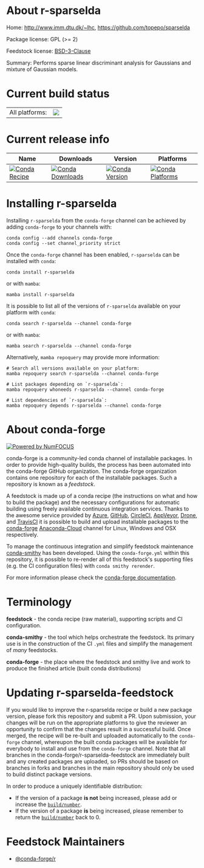 About r-sparselda
=================

Home: http://www.imm.dtu.dk/~lhc, https://github.com/topepo/sparselda

Package license: GPL (>= 2)

Feedstock license: [BSD-3-Clause](https://github.com/conda-forge/r-sparselda-feedstock/blob/main/LICENSE.txt)

Summary: Performs sparse linear discriminant analysis for Gaussians and mixture of Gaussian models.

Current build status
====================


<table><tr><td>All platforms:</td>
    <td>
      <a href="https://dev.azure.com/conda-forge/feedstock-builds/_build/latest?definitionId=2547&branchName=main">
        <img src="https://dev.azure.com/conda-forge/feedstock-builds/_apis/build/status/r-sparselda-feedstock?branchName=main">
      </a>
    </td>
  </tr>
</table>

Current release info
====================

| Name | Downloads | Version | Platforms |
| --- | --- | --- | --- |
| [![Conda Recipe](https://img.shields.io/badge/recipe-r--sparselda-green.svg)](https://anaconda.org/conda-forge/r-sparselda) | [![Conda Downloads](https://img.shields.io/conda/dn/conda-forge/r-sparselda.svg)](https://anaconda.org/conda-forge/r-sparselda) | [![Conda Version](https://img.shields.io/conda/vn/conda-forge/r-sparselda.svg)](https://anaconda.org/conda-forge/r-sparselda) | [![Conda Platforms](https://img.shields.io/conda/pn/conda-forge/r-sparselda.svg)](https://anaconda.org/conda-forge/r-sparselda) |

Installing r-sparselda
======================

Installing `r-sparselda` from the `conda-forge` channel can be achieved by adding `conda-forge` to your channels with:

```
conda config --add channels conda-forge
conda config --set channel_priority strict
```

Once the `conda-forge` channel has been enabled, `r-sparselda` can be installed with `conda`:

```
conda install r-sparselda
```

or with `mamba`:

```
mamba install r-sparselda
```

It is possible to list all of the versions of `r-sparselda` available on your platform with `conda`:

```
conda search r-sparselda --channel conda-forge
```

or with `mamba`:

```
mamba search r-sparselda --channel conda-forge
```

Alternatively, `mamba repoquery` may provide more information:

```
# Search all versions available on your platform:
mamba repoquery search r-sparselda --channel conda-forge

# List packages depending on `r-sparselda`:
mamba repoquery whoneeds r-sparselda --channel conda-forge

# List dependencies of `r-sparselda`:
mamba repoquery depends r-sparselda --channel conda-forge
```


About conda-forge
=================

[![Powered by
NumFOCUS](https://img.shields.io/badge/powered%20by-NumFOCUS-orange.svg?style=flat&colorA=E1523D&colorB=007D8A)](https://numfocus.org)

conda-forge is a community-led conda channel of installable packages.
In order to provide high-quality builds, the process has been automated into the
conda-forge GitHub organization. The conda-forge organization contains one repository
for each of the installable packages. Such a repository is known as a *feedstock*.

A feedstock is made up of a conda recipe (the instructions on what and how to build
the package) and the necessary configurations for automatic building using freely
available continuous integration services. Thanks to the awesome service provided by
[Azure](https://azure.microsoft.com/en-us/services/devops/), [GitHub](https://github.com/),
[CircleCI](https://circleci.com/), [AppVeyor](https://www.appveyor.com/),
[Drone](https://cloud.drone.io/welcome), and [TravisCI](https://travis-ci.com/)
it is possible to build and upload installable packages to the
[conda-forge](https://anaconda.org/conda-forge) [Anaconda-Cloud](https://anaconda.org/)
channel for Linux, Windows and OSX respectively.

To manage the continuous integration and simplify feedstock maintenance
[conda-smithy](https://github.com/conda-forge/conda-smithy) has been developed.
Using the ``conda-forge.yml`` within this repository, it is possible to re-render all of
this feedstock's supporting files (e.g. the CI configuration files) with ``conda smithy rerender``.

For more information please check the [conda-forge documentation](https://conda-forge.org/docs/).

Terminology
===========

**feedstock** - the conda recipe (raw material), supporting scripts and CI configuration.

**conda-smithy** - the tool which helps orchestrate the feedstock.
                   Its primary use is in the construction of the CI ``.yml`` files
                   and simplify the management of *many* feedstocks.

**conda-forge** - the place where the feedstock and smithy live and work to
                  produce the finished article (built conda distributions)


Updating r-sparselda-feedstock
==============================

If you would like to improve the r-sparselda recipe or build a new
package version, please fork this repository and submit a PR. Upon submission,
your changes will be run on the appropriate platforms to give the reviewer an
opportunity to confirm that the changes result in a successful build. Once
merged, the recipe will be re-built and uploaded automatically to the
`conda-forge` channel, whereupon the built conda packages will be available for
everybody to install and use from the `conda-forge` channel.
Note that all branches in the conda-forge/r-sparselda-feedstock are
immediately built and any created packages are uploaded, so PRs should be based
on branches in forks and branches in the main repository should only be used to
build distinct package versions.

In order to produce a uniquely identifiable distribution:
 * If the version of a package **is not** being increased, please add or increase
   the [``build/number``](https://docs.conda.io/projects/conda-build/en/latest/resources/define-metadata.html#build-number-and-string).
 * If the version of a package **is** being increased, please remember to return
   the [``build/number``](https://docs.conda.io/projects/conda-build/en/latest/resources/define-metadata.html#build-number-and-string)
   back to 0.

Feedstock Maintainers
=====================

* [@conda-forge/r](https://github.com/conda-forge/r/)

